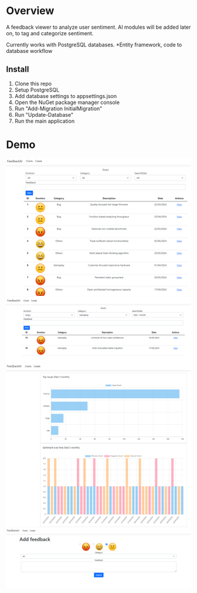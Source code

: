 ﻿# Overview
A feedback viewer to analyze user sentiment.
AI modules will be added later on, to tag and categorize sentiment.

Currently works with PostgreSQL databases.
*Entity framework, code to database workflow

## Install
1. Clone this repo
2. Setup PostgreSQL
3. Add database settings to appsettings.json
4. Open the NuGet package manager console
5. Run "Add-Migration InitialMigration"
6. Run "Update-Database"
7. Run the main application


# Demo
![alt text](https://github.com/vuurmot/FeedbackMetrics/blob/main/1.PNG)
![alt text](https://github.com/vuurmot/FeedbackMetrics/blob/main/1.2.PNG)
![alt text](https://github.com/vuurmot/FeedbackMetrics/blob/main/2.PNG)
![alt text](https://github.com/vuurmot/FeedbackMetrics/blob/main/3.PNG)